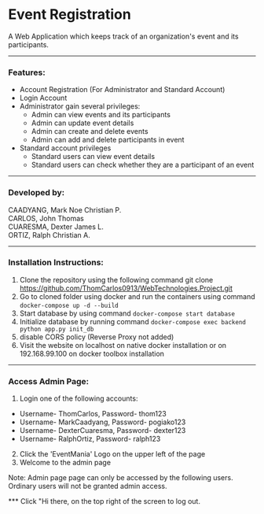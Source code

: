 # Event Registration   

A Web Application which keeps track of an organization's event and its participants.

---

### Features:  
* Account Registration (For Administrator and Standard Account)  
* Login Account  
* Administrator gain several privileges:
  * Admin can view events and its participants
  * Admin can update event details
  * Admin can create and delete events
  * Admin can add and delete participants in event
* Standard account privileges
  * Standard users can view event details
  * Standard users can check whether they are a participant of an event

---
### Developed by:  
CAADYANG, Mark Noe Christian P.  
CARLOS, John Thomas  
CUARESMA, Dexter James L.  
ORTIZ, Ralph Christian A.  

---
### Installation Instructions:
1. Clone the repository using the following command git clone https://github.com/ThomCarlos0913/WebTechnologies.Project.git
2. Go to cloned folder using docker and run the containers using command ``` docker-compose up -d --build  ```
3. Start database by using command ``` docker-compose start database ```
4. Initialize database by running command ``` docker-compose exec backend python app.py init_db ```
5. disable CORS policy (Reverse Proxy not added)
6. Visit the website on localhost on native docker installation or on 192.168.99.100 on docker toolbox installation

---
### Access Admin Page:
1. Login one of the following accounts:
 * Username- ThomCarlos, Password- thom123
 * Username- MarkCaadyang, Password- pogiako123
 * Username- DexterCuaresma, Password- dexter123
 * Username- RalphOrtiz, Password- ralph123
2. Click the 'EventMania' Logo on the upper left of the page
3. Welcome to the admin page

Note: Admin page page can only be accessed by the following users. Ordinary users will not be granted admin access.

*** Click "Hi there, <username> on the top right of the screen to log out.
